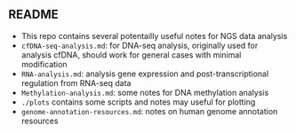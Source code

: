 ## README
- This repo contains several potentailly useful notes for NGS data analysis
- `cfDNA-seq-analysis.md`: for DNA-seq analysis, originally used for analysis cfDNA, should work for general cases with minimal modification
- `RNA-analysis.md`: analysis gene expression and post-transcriptional regulation from RNA-seq data
- `Methylation-analysis.md`: some notes for DNA methylation analysis 
- `./plots` contains some scripts and notes may useful for plotting
- `genome-annotation-resources.md`: notes on human genome annotation resources
